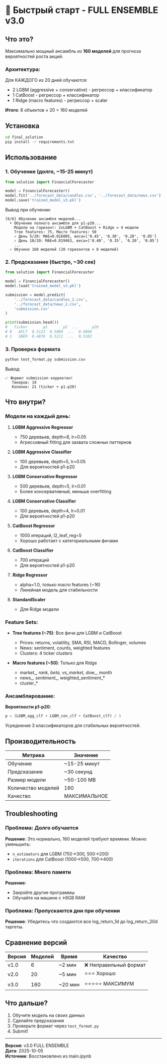 # 🚀 Быстрый старт - FULL ENSEMBLE v3.0

## Что это?

Максимально мощный ансамбль из **160 моделей** для прогноза вероятностей роста акций.

### Архитектура:

Для КАЖДОГО из 20 дней обучаются:
- 2 LGBM (aggressive + conservative) - регрессор + классификатор
- 1 CatBoost - регрессор + классификатор  
- 1 Ridge (macro features) - регрессор + scaler

**Итого**: 8 объектов × 20 = 160 моделей

## Установка

```bash
cd final_solution
pip install -r requirements.txt
```

## Использование

### 1. Обучение (долго, ~15-25 минут)

```python
from solution import FinancialForecaster

model = FinancialForecaster()
model.fit('../forecast_data/candles.csv', '../forecast_data/news.csv')
model.save('trained_model_v3.pkl')
```

Вывод при обучении:
```
[6/6] Обучение ансамбля моделей...
  • Обучение полного ансамбля для p1-p20...
    Модели на горизонт: 2xLGBM + CatBoost + Ridge = 4 модели
    Tree features: 75, Macro features: 50
    ✓ День 5/20: MAE=0.016005, веса=['0.45', '0.30', '0.20', '0.05']
    ✓ День 10/20: MAE=0.019463, веса=['0.40', '0.35', '0.20', '0.05']
    ...
  ✓ Обучено 160 моделей (20 горизонтов × 8 моделей)
```

### 2. Предсказание (быстро, ~30 сек)

```python
from solution import FinancialForecaster

model = FinancialForecaster()
model.load('trained_model_v3.pkl')

submission = model.predict(
    '../forecast_data/candles_2.csv',
    '../forecast_data/news_2.csv',
    'submission.csv'
)

print(submission.head())
#   ticker       p1       p2  ...      p20
# 0   AFLT  0.5123  0.5089  ...  0.4908
# 1   SBER  0.4876  0.5211  ...  0.5102
```

### 3. Проверка формата

```bash
python test_format.py submission.csv
```

Вывод:
```
✅ Формат submission корректен!
   Тикеров: 19
   Колонок: 21 (ticker + p1-p20)
```

## Что внутри?

### Модели на каждый день:

1. **LGBM Aggressive Regressor**
   - 750 деревьев, depth=8, lr=0.05
   - Агрессивный fitting для захвата сложных паттернов

2. **LGBM Aggressive Classifier**  
   - 100 деревьев, depth=5, lr=0.05
   - Для вероятностей p1-p20

3. **LGBM Conservative Regressor**
   - 500 деревьев, depth=5, lr=0.01
   - Более консервативный, меньше overfitting

4. **LGBM Conservative Classifier**
   - 100 деревьев, depth=4, lr=0.01
   - Для вероятностей p1-p20

5. **CatBoost Regressor**
   - 1000 итераций, l2_leaf_reg=5
   - Хорошо работает с категориальными фичами

6. **CatBoost Classifier**
   - 700 итераций
   - Для вероятностей p1-p20

7. **Ridge Regressor**
   - alpha=1.0, только macro features (~16)
   - Линейная модель для стабильности

8. **StandardScaler**
   - Для Ridge модели

### Feature Sets:

- **Tree features (~75)**: Все фичи для LGBM и CatBoost
  * Prices: returns, volatility, SMA, RSI, MACD, Bollinger, volumes
  * News: sentiment, counts, weighted features
  * Clusters: 4 ticker clusters

- **Macro features (~50)**: Только для Ridge
  * market_*, rank, beta, vs_market, dow_*, month
  * news_*, sentiment_*, weighted_sentiment_*
  * cluster_*

### Ансамблирование:

**Вероятности p1-p20**:
```python
p = (LGBM_agg_clf + LGBM_con_clf + CatBoost_clf) / 3
```

Усреднение 3 классификаторов для стабильных вероятностей.

## Производительность

| Метрика | Значение |
|---------|----------|
| Обучение | ~15-25 минут |
| Предсказание | ~30 секунд |
| Размер модели | ~50-100 MB |
| Количество моделей | 160 |
| Качество | МАКСИМАЛЬНОЕ |

## Troubleshooting

### Проблема: Долго обучается
**Решение**: Это нормально, 160 моделей требуют времени. Можно уменьшить:
- `n_estimators` для LGBM (750→300, 500→200)
- `iterations` для CatBoost (1000→500, 700→400)

### Проблема: Много памяти
**Решение**: 
- Закройте другие программы
- Обучайте на машине с ≥8GB RAM

### Проблема: Пропускаются дни при обучении
**Решение**: Убедитесь что создаются все log_return_1d до log_return_20d таргеты.

## Сравнение версий

| Версия | Моделей | Время | Качество |
|--------|---------|-------|----------|
| v1.0 | 6 | ~2 мин | ❌ Неправильный формат |
| v2.0 | 20 | ~5 мин | ⭐⭐⭐ Хорошо |
| v3.0 | 160 | ~20 мин | ⭐⭐⭐⭐⭐ МАКСИМУМ |

## Что дальше?

1. Обучите модель на своих данных
2. Сделайте предсказания
3. Проверьте формат через `test_format.py`
4. Submit!

---

**Версия**: v3.0 FULL ENSEMBLE  
**Дата**: 2025-10-05  
**Источник**: Восстановлено из main.ipynb
